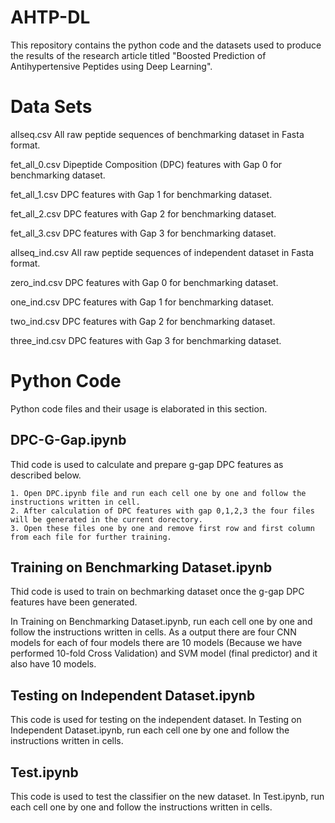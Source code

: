 # AHTP-DL
This repository contains the python code and the datasets used to produce the results of the research article titled "Boosted Prediction of Antihypertensive Peptides using Deep Learning".

Data Sets
=========

allseq.csv 		All raw peptide sequences of benchmarking dataset in Fasta format.

fet_all_0.csv 		Dipeptide Composition (DPC) features with Gap 0 for benchmarking dataset.

fet_all_1.csv 		DPC features with Gap 1 for benchmarking dataset.

fet_all_2.csv 		DPC features with Gap 2 for benchmarking dataset.

fet_all_3.csv 		DPC features with Gap 3 for benchmarking dataset.


allseq_ind.csv 		All raw peptide sequences of independent dataset in Fasta format.

zero_ind.csv 		DPC features with Gap 0 for benchmarking dataset.

one_ind.csv 		DPC features with Gap 1 for benchmarking dataset.

two_ind.csv 		DPC features with Gap 2 for benchmarking dataset.

three_ind.csv 		DPC features with Gap 3 for benchmarking dataset.


Python Code
===========

Python code files and their usage is elaborated in this section.


DPC-G-Gap.ipynb 	
---------------
Thid code is used to calculate and prepare g-gap DPC features as described below.

	1. Open DPC.ipynb file and run each cell one by one and follow the instructions written in cell.
	2. After calculation of DPC features with gap 0,1,2,3 the four files will be generated in the current dorectory. 
	3. Open these files one by one and remove first row and first column from each file for further training.


Training on Benchmarking Dataset.ipynb
--------------------------------------
Thid code is used to train on bechmarking dataset once the g-gap DPC features have been generated.  


In Training on Benchmarking Dataset.ipynb, run each cell one by one and follow the instructions written in cells. As a output there are four CNN models for each of four models there are 10 models (Because we have performed 10-fold Cross Validation) and SVM model (final predictor) and it also have 10 models.

Testing on Independent Dataset.ipynb
------------------------------------
This code is used for testing on the independent dataset. In Testing on Independent Dataset.ipynb, run each cell one by one and follow the instructions written in cells.


Test.ipynb
----------
This code is used to test the classifier on the new dataset. In Test.ipynb, run each cell one by one and follow the instructions written in cells.

